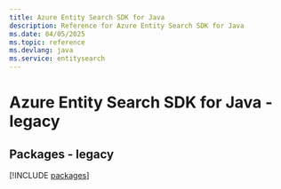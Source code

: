 ```yaml
---
title: Azure Entity Search SDK for Java
description: Reference for Azure Entity Search SDK for Java
ms.date: 04/05/2025
ms.topic: reference
ms.devlang: java
ms.service: entitysearch
---
```

# Azure Entity Search SDK for Java - legacy
## Packages - legacy
[!INCLUDE [packages](entity-search-index.md)]